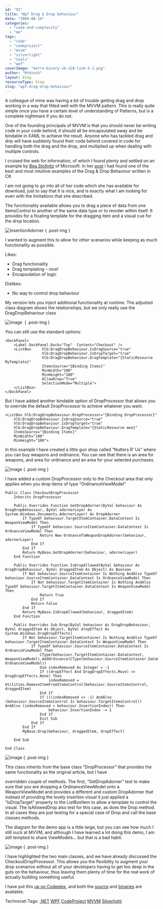 ```yaml
---
id: "92"
title: "Wpf Drag & Drop behaviour"
date: "2009-08-14"
categories:
  - "code-and-complexity"
  - "me"
tags:
  - "code"
  - "codeproject"
  - "mvvm"
  - "silverlight"
  - "tools"
  - "wpf"
coverImage: "metro-binary-vb-128-link-5-1.png"
author: "MrHinsh"
layout: blog
resourceType: blog
slug: "wpf-drag-drop-behaviour"
---
```


A colleague of mine was having a bit of trouble getting drag and drop working in a way that fitted well with the MVVM pattern. This is really quite simple once you have a certain level of understanding of Patterns, but is a complete nightmare if you do not.

One of the founding principals of MVVM is that you should never be writing code in your code behind, it should all be encapsulated away and be bindable in XAML to achieve the result. Anyone who has tackled drag and drip will have suddenly found their code behind covered in code for handling both the drag and the drop, and multiplied up when dealing with multiple controls.

I cruised the web for information, of which I found plenty and settled on an example by [Bea Stollnitz](http://www.beacosta.com "Bea Stollnitz on Silverlight and WPF") of Microsoft. In her [post](http://www.beacosta.com/blog/?p=53 "How can I drag and drop items between data bound ItemsControls?") i had found one of the best and most intuitive examples of the Drag & Drop Behaviour written in C#.

I am not going to go into all of her code which she has available for download, just to say that it is nice, and is exactly what I am looking for even with the limitations that she described.

The functionality available allows you to drag a piece of data from one ItemsControl to another of the same data type or to reorder within itself. It provides for a floating template for the dragging item and a visual cue for the drop location.

![InsertionAdorner](images/WpfDragDropbehaviour_E187-InsertionAdorner_3-4-6.png)
{ .post-img }

I wanted to augment this to allow for other scenarios while keeping as much functionality as possible.

Likes:

- Drag functionality
- Drag templating – nice!
- Encapsulation of logic

Dislikes:

- No way to control drop behaviour

My version lets you inject additional functionality at runtime. The adjusted class diagram shows the relationships, but we only really use the DragDropBehaviour class

![image](images/WpfDragDropbehaviour_E187-image_8-3-5.png) 
{ .post-img }

You can still use the standard options:

```
<DockPanel>
    <Label DockPanel.Dock="Top"  Content="Checkout" />
    <ListBox     hlb:DragDropBehaviour.IsDragSource="true"
                 hlb:DragDropBehaviour.IsDropTarget="true"
                 hlb:DragDropBehaviour.DragTemplate="{StaticResource MyTemplate}"
                 ItemsSource="{Binding Items}"
                 MinWidth="100"
                 MinHeight="100"
                 AllowDrop="True"
                 SelectionMode="Multiple">
    </ListBox>
</DockPanel>
```

But I have added another bindable option of DropProcessor that allows you to override the default DropProcessor to achieve whatever you want.

```
<ListBox hlb:DragDropBehaviour.DropProcessor="{Binding DropProcessor}"
    hlb:DragDropBehaviour.IsDragSource="true"
    hlb:DragDropBehaviour.IsDropTarget="true"
    hlb:DragDropBehaviour.DragTemplate="{StaticResource moo}"
    ItemsSource="{Binding Items}"
    MinWidth="100"
    MinHeight="100">
```

In this example I have created a little gun shop called “Nutters R’ Us” where you can buy weapons and ordinance. You can see that there is an area for weapons, and area for ordinance and an area for your selected purchases.

![image](images/WpfDragDropbehaviour_E187-image_7-2-4.png)
{ .post-img }

I have added a custom DropProcessor only to the Checkout area that only applies when you drop items of type “OrdinanceViewModel”

```
Public Class CheckoutDropProcessor
    Inherits DropProcessor

    Public Overrides Function GetDropAdorner(ByVal behaviour As DragDropBehaviour, ByVal adornerLayer As System.Windows.Documents.AdornerLayer) As DropAdorner
        If TypeOf behaviour.TargetItemContainer.DataContext Is WeaponViewModel Then
            If TypeOf behaviour.SourceItemContainer.DataContext Is OrdnanceViewModel Then
                Return New OrdnanceToWeaponDropAdorner(behaviour, adornerLayer)
            End If
        End If
        Return MyBase.GetDropAdorner(behaviour, adornerLayer)
    End Function

    Public Overrides Function IsDropAllowed(ByVal behaviour As DragDropBehaviour, ByVal draggedItem As Object) As Boolean
        If Not behaviour.SourceItemContainer Is Nothing AndAlso TypeOf behaviour.SourceItemContainer.DataContext Is OrdnanceViewModel Then
            If Not behaviour.TargetItemContainer Is Nothing AndAlso TypeOf behaviour.TargetItemContainer.DataContext Is WeaponViewModel Then
                Return True
            End If
            Return False
        End If
        Return MyBase.IsDropAllowed(behaviour, draggedItem)
    End Function

    Public Overrides Sub Drop(ByVal behaviour As DragDropBehaviour, ByVal draggedItem As Object, ByVal dropEffect As System.Windows.DragDropEffects)
        If Not behaviour.TargetItemContainer Is Nothing AndAlso TypeOf behaviour.TargetItemContainer.DataContext Is WeaponViewModel Then
            If TypeOf behaviour.SourceItemContainer.DataContext Is OrdnanceViewModel Then
                CType(behaviour.TargetItemContainer.DataContext, WeaponViewModel).AddOrdinance(CType(behaviour.SourceItemContainer.DataContext, OrdnanceViewModel))
                Dim indexRemoved As Integer = -1
                If ((dropEffect And DragDropEffects.Move) <> DragDropEffects.None) Then
                    indexRemoved = Utilities.RemoveItemFromItemsControl(behaviour.SourceItemsControl, draggedItem)
                End If
                If (((indexRemoved <> -1) AndAlso (behaviour.SourceItemsControl Is behaviour.TargetItemsControl)) AndAlso (indexRemoved < behaviour.InsertionIndex)) Then
                    behaviour.InsertionIndex -= 1
                End If
                Exit Sub
            End If
        End If
        MyBase.Drop(behaviour, draggedItem, dropEffect)

    End Sub

End Class
```

![image](images/WpfDragDropbehaviour_E187-image_11-1-3.png)
{ .post-img }

This class inherits from the base class “DropProcessor” that provides the same functionality as the original article, but I have

overridden couple of methods. The first, “GetDropAdorner” test to make sure that you are dropping a OrdinanceViewModel onto a WeaponViewModel and provides a different and custom DropAdorner that instead of providing the lovely insertion visual it just applied a “IsDropTarget” property to the ListBoxItem to allow a template to control the visual. The IsAllowedDrop also test for this case, as does the Drop method. In all cases they are just testing for a special case of Drop and call the base classes methods.

The diagram for the demo app is a little large, but you can see how much I still suck at MVVM, and although I have learned a lot doing this demo, I am still tempted to share ViewModels… but that is a bad habit.

![image](images/WpfDragDropbehaviour_E187-image_-6-2.png)
{ .post-img }

I have highlighted the two main classes, and we have already discussed the CheckoutDropProcessor. This allows you the flexibility to augment your drop scenarios without all of your developers having to get too deep in the guts on the behaviour, thus leaving them plenty of time for the real work of actually building something useful.

I have put this [up on Codeplex](http://hinshlabs.codeplex.com/Release/ProjectReleases.aspx?ReleaseId=31504), and both the [source](http://hinshlabs.codeplex.com/Release/ProjectReleases.aspx?ReleaseId=31504#DownloadId=79055) and [binaries](http://hinshlabs.codeplex.com/Release/ProjectReleases.aspx?ReleaseId=31504#DownloadId=79056) are available.

Technorati Tags: [.NET](http://technorati.com/tags/.NET) [WPF](http://technorati.com/tags/WPF) [CodeProject](http://technorati.com/tags/CodeProject) [MVVM](http://technorati.com/tags/MVVM) [Silverlight](http://technorati.com/tags/Silverlight)
